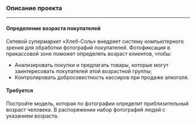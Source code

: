 ### Описание проекта
___
#### Определение возраста покупателей
Сетевой супермаркет «Хлеб-Соль» внедряет систему компьютерного зрения для обработки фотографий покупателей. Фотофиксация в прикассовой зоне поможет определять возраст клиентов, чтобы:
 * Анализировать покупки и предлагать товары, которые могут заинтересовать покупателей этой возрастной группы;
 * Контролировать добросовестность кассиров при продаже алкоголя.
#### Требуется 
Постройте модель, которая по фотографии определит приблизительный возраст человека. В распоряжении набор фотографий людей с указанием возраста.
